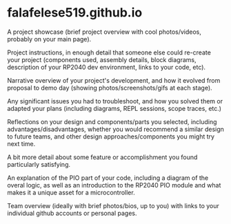 # falafelese519.github.io


A project showcase (brief project overview with cool photos/videos, probably on your main page).

Project instructions, in enough detail that someone else could re-create your project (components used, assembly details, block diagrams, description of your RP2040 dev environment, links to your code, etc).

Narrative overview of your project's development, and how it evolved from proposal to demo day (showing photos/screenshots/gifs at each stage).
    
Any significant issues you had to troubleshoot, and how you solved them or adapted your plans (including diagrams, REPL sessions, scope traces, etc.)

Reflections on your design and components/parts you selected, including advantages/disadvantages, whether you would recommend a similar design to future teams, and other design approaches/components you might try next time.

A bit more detail about some feature or accomplishment you found particularly satisfying.

An explanation of the PIO part of your code, including a diagram of the overal logic, as well as an introduction to the RP2040 PIO module and what makes it a unique asset for a microcontroller.
   
 
 Team overview (ideally with brief photos/bios, up to you) with links to your individual github accounts or personal pages.


